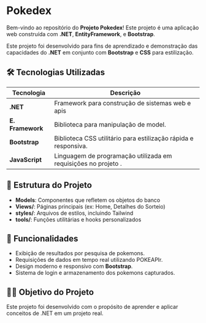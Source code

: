# Pokedex 

Bem-vindo ao repositório do **Projeto Pokedex**! Este projeto é uma aplicação web construída com **.NET**, **EntityFramework**, e **Bootstrap**. 

Este projeto foi desenvolvido para fins de aprendizado e demonstração das capacidades do **.NET** em conjunto com **Bootstrap** e **CSS** para estilização.

## 🛠 Tecnologias Utilizadas

| Tecnologia         | Descrição                                                          |
|--------------------|--------------------------------------------------------------------|
| **.NET**           | Framework para construção de sistemas web e apis                   |
| **E. Framework**   | Biblioteca para manipulação de model.                              |
| **Bootstrap**      | Biblioteca CSS utilitário para estilização rápida e responsiva.    |
| **JavaScript**     | Linguagem de programação utilizada em requisições no projeto .     |

## 📖 Estrutura do Projeto

- **Models**: Componentes que refletem os objetos do banco
- **Views/**: Páginas principais (ex: Home, Detalhes do Sorteio)
- **styles/**: Arquivos de estilos, incluindo Tailwind
- **tools/**: Funções utilitárias e hooks personalizados

## 🌟 Funcionalidades

- Exibição de resultados por pesquisa de pokemons.
- Requisições de dados em tempo real utilizando POKEAPIr.
- Design moderno e responsivo com **Bootstrap**.
- Sistema de login e armazenamento dos pokemons capturados.

## 🧑‍🏫 Objetivo do Projeto

Este projeto foi desenvolvido com o propósito de aprender e aplicar conceitos de .NET em um projeto real. 
